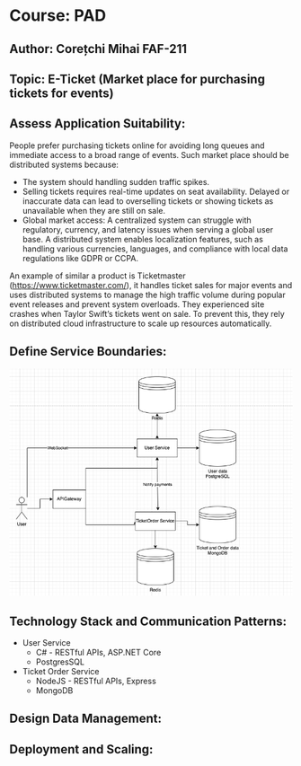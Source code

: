 # Course: PAD
## Author: Corețchi Mihai FAF-211
## Topic: E-Ticket (Market place for purchasing tickets for events)

## Assess Application Suitability:
People prefer purchasing tickets online for avoiding long queues and immediate access to a broad range of events. Such market place should be distributed systems because:
- The system should handling sudden traffic spikes.
- Selling tickets requires real-time updates on seat availability. Delayed or inaccurate data can lead to overselling tickets or showing tickets as unavailable when they are still on sale.
- Global market access: A centralized system can struggle with regulatory, currency, and latency issues when serving a global user base. A distributed system enables localization features, such as handling various currencies, languages, and compliance with local data regulations like GDPR or CCPA.
    
An example of similar a product is Ticketmaster (https://www.ticketmaster.com/), it handles ticket sales for major events and uses distributed systems to manage the high traffic volume during popular event releases and prevent system overloads. They experienced site crashes when Taylor Swift’s tickets went on sale. To prevent this, they rely on distributed cloud infrastructure to scale up resources automatically.
## Define Service Boundaries:
![scheme](images/service_boundaries.png)

## Technology Stack and Communication Patterns:
- User Service
    - C# - RESTful APIs, ASP.NET Core
    - PostgresSQL
- Ticket Order Service
    - NodeJS - RESTful APIs, Express
    - MongoDB
## Design Data Management:

## Deployment and Scaling:
